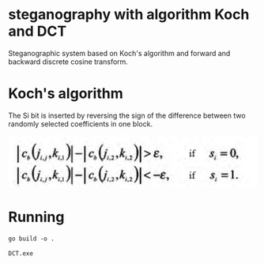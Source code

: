 # steganography with algorithm Koch and DCT
Steganographic system based on Koch's algorithm and forward and backward discrete cosine transform.

# Koch's algorithm

The Si bit is inserted by reversing the sign of the difference between two randomly selected coefficients in one block.

![Alghorithm](https://github.com/glebik555/steganographyDCT-Koch-/raw/master/task.jpg)

# Running
```
go build -o .
```
```
DCT.exe
```
